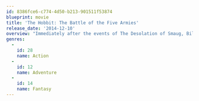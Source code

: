 ```yaml
---
id: 8386fce6-c774-4d50-b213-901511f53874
blueprint: movie
title: 'The Hobbit: The Battle of the Five Armies'
release_date: '2014-12-10'
overview: "Immediately after the events of The Desolation of Smaug, Bilbo and the dwarves try to defend Erebor's mountain of treasure from others who claim it: the men of the ruined Laketown and the elves of Mirkwood. Meanwhile an army of Orcs led by Azog the Defiler is marching on Erebor, fueled by the rise of the dark lord Sauron. Dwarves, elves and men must unite, and the hope for Middle-Earth falls into Bilbo's hands."
genres:
  -
    id: 28
    name: Action
  -
    id: 12
    name: Adventure
  -
    id: 14
    name: Fantasy
---
```

